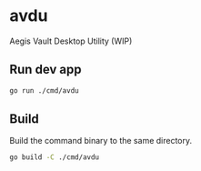 # avdu

Aegis Vault Desktop Utility (WIP)

## Run dev app

```bash
go run ./cmd/avdu
```

## Build

Build the command binary to the same directory.

```bash
go build -C ./cmd/avdu
```
